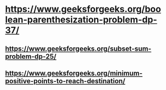 # <https://www.geeksforgeeks.org/boolean-parenthesization-problem-dp-37/>

## <https://www.geeksforgeeks.org/subset-sum-problem-dp-25/>

## <https://www.geeksforgeeks.org/minimum-positive-points-to-reach-destination/>

